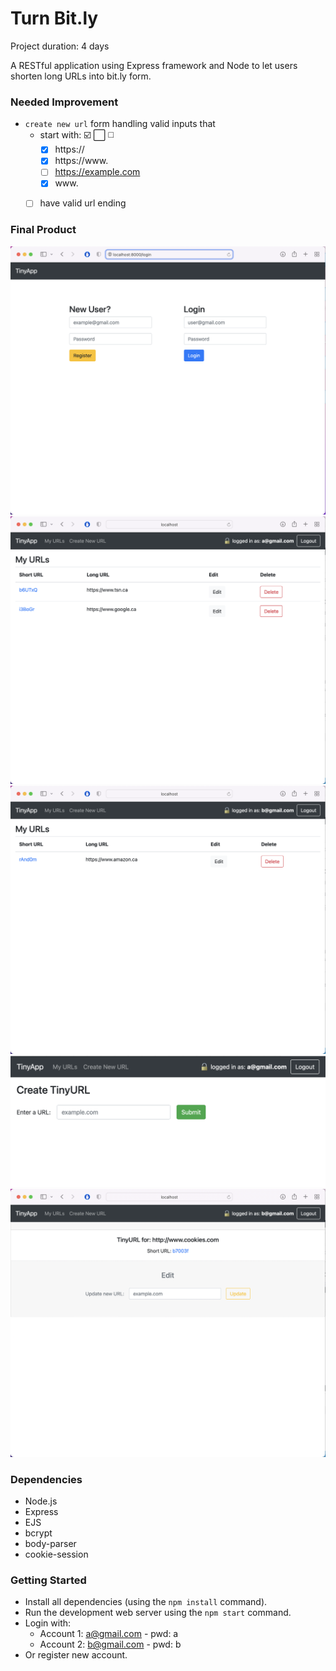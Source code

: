 # Turn Bit.ly

Project duration: 4 days

A RESTful application using  Express framework and Node to let users shorten long URLs into bit.ly form.

### Needed Improvement
* `create new url` form handling valid inputs that
  * start with:
  ☑️
  ⬜️
  ◻️
    - [x] https://
    - [x] https://www.
    - [ ] https://example.com
    - [x] www.
  - [ ] have valid url ending


### Final Product

![Login Page](display/loginPage.png)
![Account 1 Login](display/1stAccLogin.png)
![Account 2 Login](display/2ndAccLogin.png)
![Create Bitly Page](display/createBitlyPage.png)
![Edit Bitly Page](display/editPage.png)

### Dependencies

- Node.js
- Express
- EJS
- bcrypt
- body-parser
- cookie-session

### Getting Started

- Install all dependencies (using the `npm install` command).
- Run the development web server using the `npm start` command.
- Login with:
  - Account 1: a@gmail.com - pwd: a
  - Account 2: b@gmail.com - pwd: b
- Or register new account.